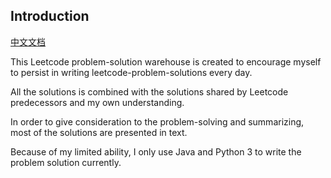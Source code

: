 ## Introduction

[中文文档](https://github.com/ltyzzzxxx/Leetcode-Everyday/blob/main/README.md)

This Leetcode problem-solution warehouse is created to encourage myself to persist in writing leetcode-problem-solutions every day.

All the solutions is combined with the solutions shared by Leetcode predecessors and my own understanding.

In order to give consideration to the problem-solving and summarizing, most of the solutions are presented in text.

Because of my limited ability, I only use Java and Python 3 to write the problem solution currently. 
